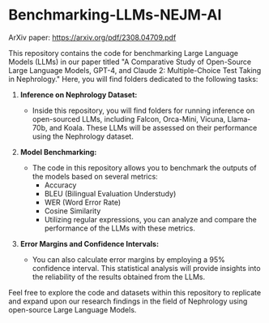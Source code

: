 # Benchmarking-LLMs-NEJM-AI
ArXiv paper: https://arxiv.org/pdf/2308.04709.pdf

This repository contains the code for benchmarking Large Language Models (LLMs) in our paper titled "A Comparative Study of Open-Source Large Language Models, GPT-4, and Claude 2: Multiple-Choice Test Taking in Nephrology." Here, you will find folders dedicated to the following tasks:

1. **Inference on Nephrology Dataset:**
   - Inside this repository, you will find folders for running inference on open-sourced LLMs, including Falcon, Orca-Mini, Vicuna, Llama-70b, and Koala. These LLMs will be assessed on their performance using the Nephrology dataset.

2. **Model Benchmarking:**
   - The code in this repository allows you to benchmark the outputs of the models based on several metrics:
     - Accuracy
     - BLEU (Bilingual Evaluation Understudy)
     - WER (Word Error Rate)
     - Cosine Similarity
     - Utilizing regular expressions, you can analyze and compare the performance of the LLMs with these metrics.

3. **Error Margins and Confidence Intervals:**
   - You can also calculate error margins by employing a 95% confidence interval. This statistical analysis will provide insights into the reliability of the results obtained from the LLMs.

Feel free to explore the code and datasets within this repository to replicate and expand upon our research findings in the field of Nephrology using open-source Large Language Models.
